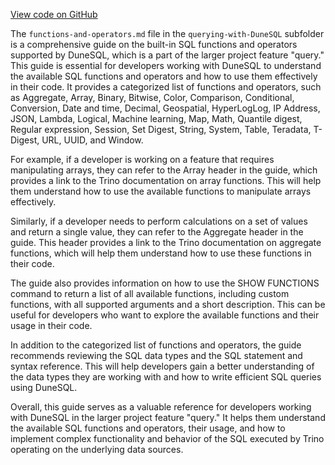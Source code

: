 [View code on GitHub](https://dune.com/tree/master/doc\docs\json\docs)

The `functions-and-operators.md` file in the `querying-with-DuneSQL` subfolder is a comprehensive guide on the built-in SQL functions and operators supported by DuneSQL, which is a part of the larger project feature "query." This guide is essential for developers working with DuneSQL to understand the available SQL functions and operators and how to use them effectively in their code. It provides a categorized list of functions and operators, such as Aggregate, Array, Binary, Bitwise, Color, Comparison, Conditional, Conversion, Date and time, Decimal, Geospatial, HyperLogLog, IP Address, JSON, Lambda, Logical, Machine learning, Map, Math, Quantile digest, Regular expression, Session, Set Digest, String, System, Table, Teradata, T-Digest, URL, UUID, and Window.

For example, if a developer is working on a feature that requires manipulating arrays, they can refer to the Array header in the guide, which provides a link to the Trino documentation on array functions. This will help them understand how to use the available functions to manipulate arrays effectively.

Similarly, if a developer needs to perform calculations on a set of values and return a single value, they can refer to the Aggregate header in the guide. This header provides a link to the Trino documentation on aggregate functions, which will help them understand how to use these functions in their code.

The guide also provides information on how to use the SHOW FUNCTIONS command to return a list of all available functions, including custom functions, with all supported arguments and a short description. This can be useful for developers who want to explore the available functions and their usage in their code.

In addition to the categorized list of functions and operators, the guide recommends reviewing the SQL data types and the SQL statement and syntax reference. This will help developers gain a better understanding of the data types they are working with and how to write efficient SQL queries using DuneSQL.

Overall, this guide serves as a valuable reference for developers working with DuneSQL in the larger project feature "query." It helps them understand the available SQL functions and operators, their usage, and how to implement complex functionality and behavior of the SQL executed by Trino operating on the underlying data sources.
